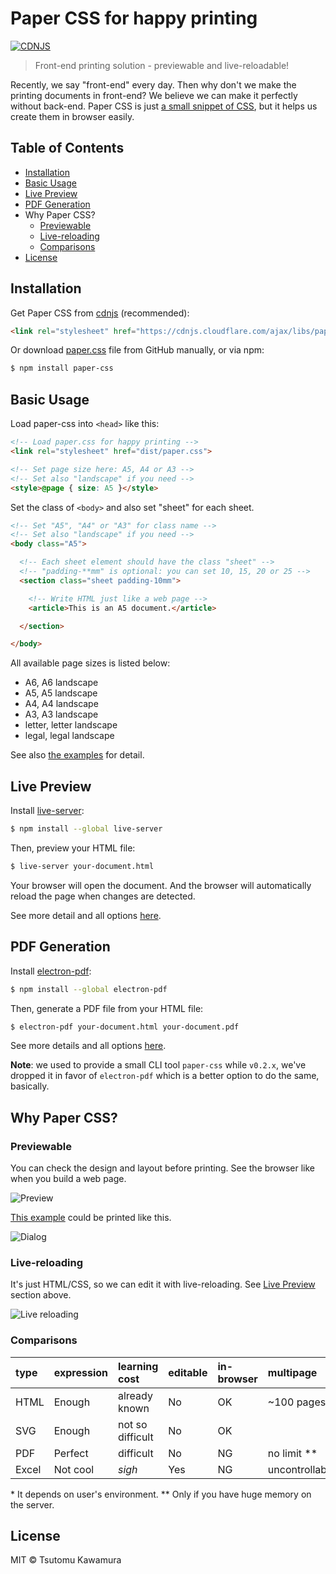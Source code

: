 # Paper CSS for happy printing

[![CDNJS](https://img.shields.io/cdnjs/v/paper-css.svg)](https://cdnjs.com/libraries/paper-css)

> Front-end printing solution - previewable and live-reloadable!

Recently, we say "front-end" every day. Then why don't we make the printing documents in front-end? We believe we can make it perfectly without back-end. Paper CSS is just [a small snippet of CSS](https://raw.githubusercontent.com/cognitom/paper-css/master/paper.css), but it helps us create them in browser easily.

## Table of Contents

- [Installation](#installation)
- [Basic Usage](#basic-usage)
- [Live Preview](#live-preview)
- [PDF Generation](#pdf-generation)
- Why Paper CSS?
  - [Previewable](#previewable)
  - [Live-reloading](#live-reloading)
  - [Comparisons](#comparisons)
- [License](#license)

## Installation

Get Paper CSS from [cdnjs](https://cdnjs.com/libraries/paper-css) (recommended):

```html
<link rel="stylesheet" href="https://cdnjs.cloudflare.com/ajax/libs/paper-css/0.3.0/paper.css">
```

Or download [paper.css](https://raw.githubusercontent.com/cognitom/paper-css/master/paper.css) file from GitHub manually, or via npm:

```bash
$ npm install paper-css
```

## Basic Usage

Load paper-css into `<head>` like this:

```html
<!-- Load paper.css for happy printing -->
<link rel="stylesheet" href="dist/paper.css">

<!-- Set page size here: A5, A4 or A3 -->
<!-- Set also "landscape" if you need -->
<style>@page { size: A5 }</style>
```

Set the class of `<body>` and also set "sheet" for each sheet.

```html
<!-- Set "A5", "A4" or "A3" for class name -->
<!-- Set also "landscape" if you need -->
<body class="A5">

  <!-- Each sheet element should have the class "sheet" -->
  <!-- "padding-**mm" is optional: you can set 10, 15, 20 or 25 -->
  <section class="sheet padding-10mm">

    <!-- Write HTML just like a web page -->
    <article>This is an A5 document.</article>

  </section>

</body>
```

All available page sizes is listed below:

- A6, A6 landscape
- A5, A5 landscape
- A4, A4 landscape
- A3, A3 landscape
- letter, letter landscape
- legal, legal landscape

See also [the examples](examples/) for detail.

## Live Preview

Install [live-server](https://github.com/tapio/live-server):

```bash
$ npm install --global live-server
```

Then, preview your HTML file:

```bash
$ live-server your-document.html
```

Your browser will open the document. And the browser will automatically reload the page when changes are detected.

See more detail and all options [here](https://github.com/tapio/live-server#usage-from-command-line).

## PDF Generation

Install [electron-pdf](https://github.com/fraserxu/electron-pdf):

```bash
$ npm install --global electron-pdf
```

Then, generate a PDF file from your HTML file:

```bash
$ electron-pdf your-document.html your-document.pdf
```

See more details and all options [here](https://github.com/fraserxu/electron-pdf#all-available-options).

**Note**: we used to provide a small CLI tool `paper-css` while `v0.2.x`, we've dropped it in favor of `electron-pdf` which is a better option to do the same, basically.

## Why Paper CSS?

### Previewable

You can check the design and layout before printing. See the browser like when you build a web page.

![Preview](images/preview.png)

[This example](examples/receipt.html) could be printed like this.

![Dialog](images/dialog.png)

### Live-reloading

It's just HTML/CSS, so we can edit it with live-reloading. See [Live Preview](#live-preview) section above.

![Live reloading](images/live-reload.png)

### Comparisons

type | expression | learning cost | editable | in-browser | multipage
:-- | :-- | :-- | :-- | :-- | :--
HTML | Enough | already known | No | OK | ~100 pages \*
SVG | Enough | not so difficult | No | OK |
PDF | Perfect | difficult | No | NG | no limit \*\*
Excel | Not cool | *sigh* | Yes | NG | uncontrollable

\* It depends on user's environment. \*\* Only if you have huge memory on the server.

## License

MIT © Tsutomu Kawamura
